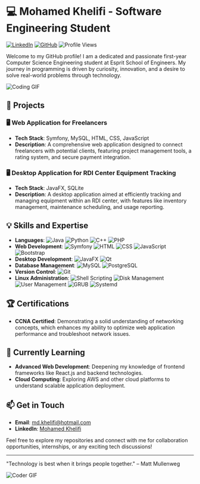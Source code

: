 # 💻 Mohamed Khelifi - Software Engineering Student

[![LinkedIn](https://img.shields.io/badge/LinkedIn-blue?style=flat&logo=linkedin&labelColor=blue)](https://www.linkedin.com/in/khelifimohamed/)
[![GitHub](https://img.shields.io/badge/GitHub-black?style=flat&logo=github)](https://github.com/Hamoda73)
![Profile Views](https://komarev.com/ghpvc/?username=Hamoda73&color=green)

Welcome to my GitHub profile! I am a dedicated and passionate first-year Computer Science Engineering student at Esprit School of Engineers. My journey in programming is driven by curiosity, innovation, and a desire to solve real-world problems through technology.

![Coding GIF](https://media.giphy.com/media/qgQUggAC3Pfv687qPC/giphy.gif)

## 🔭 Projects

### 🖥️ Web Application for Freelancers
- **Tech Stack**: Symfony, MySQL, HTML, CSS, JavaScript
- **Description**: A comprehensive web application designed to connect freelancers with potential clients, featuring project management tools, a rating system, and secure payment integration.

### 🖥️ Desktop Application for RDI Center Equipment Tracking
- **Tech Stack**: JavaFX, SQLite
- **Description**: A desktop application aimed at efficiently tracking and managing equipment within an RDI center, with features like inventory management, maintenance scheduling, and usage reporting.

## 💡 Skills and Expertise
- **Languages**: ![Java](https://img.shields.io/badge/Java-orange?style=flat&logo=java) ![Python](https://img.shields.io/badge/Python-blue?style=flat&logo=python) ![C++](https://img.shields.io/badge/C++-blue?style=flat&logo=cplusplus) ![PHP](https://img.shields.io/badge/PHP-black?style=flat&logo=php)
- **Web Development**: ![Symfony](https://img.shields.io/badge/Symfony-black?style=flat&logo=symfony) ![HTML](https://img.shields.io/badge/HTML5-E34F26?style=flat&logo=html5&logoColor=white) ![CSS](https://img.shields.io/badge/CSS3-1572B6?style=flat&logo=css3) ![JavaScript](https://img.shields.io/badge/JavaScript-F7DF1E?style=flat&logo=javascript) ![Bootstrap](https://img.shields.io/badge/Bootstrap-563D7C?style=flat&logo=bootstrap)
- **Desktop Development**: ![JavaFX](https://img.shields.io/badge/JavaFX-blue?style=flat) ![Qt](https://img.shields.io/badge/Qt-41CD52?style=flat&logo=qt)
- **Database Management**: ![MySQL](https://img.shields.io/badge/MySQL-4479A1?style=flat&logo=mysql&logoColor=white) ![PostgreSQL](https://img.shields.io/badge/PostgreSQL-316192?style=flat&logo=postgresql&logoColor=white)
- **Version Control**: ![Git](https://img.shields.io/badge/Git-F05032?style=flat&logo=git&logoColor=white)
- **Linux Administration**: ![Shell Scripting](https://img.shields.io/badge/Shell_Scripting-black?style=flat&logo=gnu-bash) ![Disk Management](https://img.shields.io/badge/Disk_Management-black?style=flat) ![User Management](https://img.shields.io/badge/User_Management-black?style=flat) ![GRUB](https://img.shields.io/badge/GRUB-black?style=flat) ![Systemd](https://img.shields.io/badge/Systemd-black?style=flat)

## 🏆 Certifications
- **CCNA Certified**: Demonstrating a solid understanding of networking concepts, which enhances my ability to optimize web application performance and troubleshoot network issues.

## 🌱 Currently Learning
- **Advanced Web Development**: Deepening my knowledge of frontend frameworks like React.js and backend technologies.
- **Cloud Computing**: Exploring AWS and other cloud platforms to understand scalable application deployment.

## 📫 Get in Touch
- **Email**: [md.khelifi@hotmail.com](mailto:md.khelifi@hotmail.com)
- **LinkedIn**: [Mohamed Khelifi](https://www.linkedin.com/in/khelifimohamed/)

Feel free to explore my repositories and connect with me for collaboration opportunities, internships, or any exciting tech discussions!

---

"Technology is best when it brings people together." – Matt Mullenweg

![Coder GIF](https://media.giphy.com/media/ZVik7pBtu9dNS/giphy.gif)
